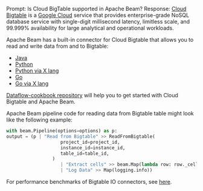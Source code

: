 Prompt:
Is Cloud BigTable supported in Apache Beam?
Response:
[Cloud Bigtable](https://cloud.google.com/bigtable) is a [Google Cloud](https://cloud.google.com/) service that provides enterprise-grade NoSQL database service with single-digit millisecond latency, limitless scale, and 99.999% availability for large analytical and operational workloads.

Apache Beam has a built-in connector for Cloud Bigtable that allows you to read and write data from and to Bigtable:
* [Java](https://beam.apache.org/releases/javadoc/current/org/apache/beam/sdk/io/gcp/bigtable/BigtableIO.html)
* [Python](https://beam.apache.org/releases/pydoc/current/apache_beam.io.gcp.bigtableio.html)
* [Python via X lang](https://pkg.go.dev/github.com/apache/beam/sdks/v2/go/pkg/beam/io/xlang/bigtableio)
* [Go](https://pkg.go.dev/github.com/apache/beam/sdks/v2/go/pkg/beam/io/bigtableio)
* [Go via X lang](https://pkg.go.dev/github.com/apache/beam/sdks/v2/go/pkg/beam/io/xlang/bigtableio)

[Dataflow-cookbook repository](https://github.com/GoogleCloudPlatform/dataflow-cookbook) will help you to get started with Cloud Bigtable and Apache Beam.

Apache Beam pipeline code for reading data from Bigtable table might look like the following example:

```python
with beam.Pipeline(options=options) as p:
output = (p | "Read from Bigtable" >> ReadFromBigtable(
                    project_id=project_id,
                    instance_id=instance_id,
                    table_id=table_id,
                 )
                    | "Extract cells" >> beam.Map(lambda row: row._cells)
                    | "Log Data" >> Map(logging.info))
```
For performance benchmarks of Bigtable IO connectors, see [here](https://beam.apache.org/performance/bigtable/).